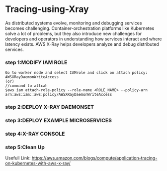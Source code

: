 # Tracing-using-Xray

As distributed systems evolve, monitoring and debugging services becomes challenging. Container-orchestration platforms like Kubernetes solve a lot of problems, but they also introduce new challenges for developers and operators in understanding how services interact and where latency exists. AWS X-Ray helps developers analyze and debug distributed services.


### step 1:MODIFY IAM ROLE
    Go to worker node and select IAMrole and click on attach policy: AWSXRayDaemonWriteAccess  
    (or)
    //command to attcah 
    $aws iam attach-role-policy --role-name <ROLE_NAME> --policy-arn arn:aws:iam::aws:policy/AWSXRayDaemonWriteAccess

  
### step 2:DEPLOY X-RAY DAEMONSET
    
### step 3:DEPLOY EXAMPLE MICROSERVICES
### step 4:X-RAY CONSOLE
### step 5:Clean Up


Usefull Link: https://aws.amazon.com/blogs/compute/application-tracing-on-kubernetes-with-aws-x-ray/
